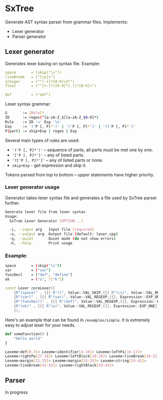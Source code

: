 # SxTree

Generate AST syntax parser from grammar files. Implements:

- Lexer generator
- Parser generator

## Lexer generator

Generates lexer basing on syntax file. Example:

```yaml
space       = (skip("\s"))
lineBreak   = ["[\n]+"]
integer     = ("^[-+]?[0-9]\d*")
float       = ("^[+-]?([0-9]*[.])?[0-9]+")

def         = ("def")
```

Lexer syntax grammar:
```bash
G       := [Rule]*
ID      := regex(^[a-zA-Z_$][a-zA-Z_$0-9]*)
Rule    := ID '=' Exp '\n'
Exp     := '('P [, P]*')' | '['P [, P]*']' | '?['P [, P]*']'
P(part) := skip+Exp | regex | Exp
```

Several main types of rules are used:
- `'('P [, P]*')'`  – sequence of parts, all parts must be met one by one.
- `'['P [, P]*']'`  – any of listed parts.
- `'?['P [, P]*']'` – any of listed parts or none.
- `skip+Exp`        - get expression and skip it.

Tokens parsed from top to bottom – upper statements have higher priority.

### Lexer generator usage
Generator takes lexer syntax file and generates a file used by SxTree parser further.
```bash
Generate lexer file from lexer syntax
Usage:
  SxTree Lexer Generator [OPTION...]

  -i, --input arg   Input file [required]
  -o, --output arg  Output file (default: lexer.cpp)
  -q, --quiet       Quiet mode (do not show errors)
  -h, --help        Print usage
```

### Example:

```bash
space       = (skip("\s"))
var         = ("var")
funcDecl    = ["def", "define"]
ok          = ("o", ?["k"])
```

```cpp
const Lexer coreLexer({
    {R"(space)" , {{{ R"()", Value::VAL_SKIP,{{{ R"(\s)", Value::VAL_REGEXP,{{}, Expression::EXP_ONE}},}, Expression::EXP_ONE}},}, Expression::EXP_ONE}},
    {R"(var)" , {{{ R"(var)", Value::VAL_REGEXP,{{}, Expression::EXP_ONE}},}, Expression::EXP_ONE}},
    {R"(funcDecl)" , {{{ R"(def)", Value::VAL_REGEXP,{{}, Expression::EXP_ONE}},{ R"(define)", Value::VAL_REGEXP,{{}, Expression::EXP_ONE}},}, Expression::EXP_ANY}},
    {R"(ok)" , {{{ R"(o)", Value::VAL_REGEXP,{{}, Expression::EXP_ONE}},{ R"()", Value::VAL_EXPRESSION,{{{ R"(k)", Value::VAL_REGEXP,{{}, Expression::EXP_ONE}},}, Expression::EXP_OPTIONAL}},}, Expression::EXP_ONE}},
    });
```

Here's an example that can be found in `/examples/simple`. It is extremely easy to adjust lexer for your needs.

```python
def someFunction() {
    "Hello world"
}
```

```bash
Lexeme<def[0-3]> Lexeme<identifier[4-16]> Lexeme<leftPa[16-17]>
Lexeme<rightPa[17-18]> Lexeme<leftBlock[19-20]> Lexeme<lineBreak[20-21]>
Lexeme<margin[21-25]> Lexeme<margin[25-29]> Lexeme<string[29-42]>
Lexeme<lineBreak[42-43]> Lexeme<rightBlock[43-44]>
```

## Parser

In progress